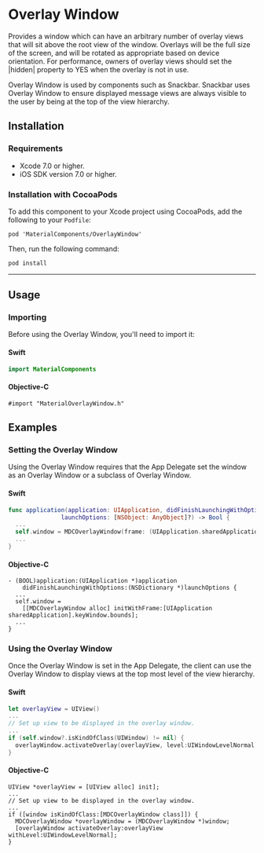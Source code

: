 # Overlay Window

Provides a window which can have an arbitrary number of overlay views that will sit above the root
view of the window. Overlays will be the full size of the screen, and will be rotated as appropriate
based on device orientation. For performance, owners of overlay views should set the |hidden|
property to YES when the overlay is not in use.

Overlay Window is used by components such as Snackbar. Snackbar uses Overlay Window to ensure
displayed message views are always visible to the user by being at the top of the view hierarchy.

## Installation

### Requirements

- Xcode 7.0 or higher.
- iOS SDK version 7.0 or higher.

### Installation with CocoaPods

To add this component to your Xcode project using CocoaPods, add the following to your `Podfile`:

~~~
pod 'MaterialComponents/OverlayWindow'
~~~

Then, run the following command:

~~~ bash
pod install
~~~

- - -

## Usage

### Importing

Before using the Overlay Window, you'll need to import it:

<!--<div class="material-code-render" markdown="1">-->
#### Swift

~~~ swift
import MaterialComponents
~~~

#### Objective-C

~~~ objc
#import "MaterialOverlayWindow.h"
~~~
<!--</div>-->

## Examples

### Setting the Overlay Window

Using the Overlay Window requires that the App Delegate set the window as an Overlay Window or a
subclass of Overlay Window.


<!--<div class="material-code-render" markdown="1">-->
#### Swift

~~~ swift
func application(application: UIApplication, didFinishLaunchingWithOptions
               launchOptions: [NSObject: AnyObject]?) -> Bool {
  ...
  self.window = MDCOverlayWindow(frame: (UIApplication.sharedApplication().keyWindow?.bounds)!)
  ...
}
~~~

#### Objective-C

~~~ objc
- (BOOL)application:(UIApplication *)application
    didFinishLaunchingWithOptions:(NSDictionary *)launchOptions {
  ...
  self.window =
    [[MDCOverlayWindow alloc] initWithFrame:[UIApplication sharedApplication].keyWindow.bounds];
  ...
}
~~~
<!--</div>-->

### Using the Overlay Window

Once the Overlay Window is set in the App Delegate, the client can use the Overlay Window to display
views at the top most level of the view hierarchy.

<!--<div class="material-code-render" markdown="1">-->
#### Swift

~~~ swift
let overlayView = UIView()
...
// Set up view to be displayed in the overlay window.
...
if (self.window?.isKindOfClass(UIWindow) != nil) {
  overlayWindow.activateOverlay(overlayView, level:UIWindowLevelNormal)
}
~~~

#### Objective-C

~~~ objc
UIView *overlayView = [UIView alloc] init];
...
// Set up view to be displayed in the overlay window.
...
if ([window isKindOfClass:[MDCOverlayWindow class]]) {
  MDCOverlayWindow *overlayWindow = (MDCOverlayWindow *)window;
  [overlayWindow activateOverlay:overlayView withLevel:UIWindowLevelNormal];
}
~~~
<!--</div>-->
